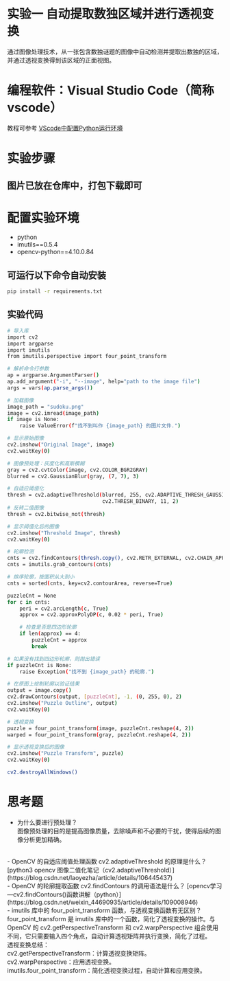 # 实验一 自动提取数独区域并进行透视变换
通过图像处理技术，从一张包含数独谜题的图像中自动检测并提取出数独的区域，并通过透视变换得到该区域的正面视图。
# 编程软件：Visual Studio Code（简称 vscode）
教程可参考 [VScode中配置Python运行环境](bilibili.com/video/BV1tF411M7hy)
# 实验步骤
## 图片已放在仓库中，打包下载即可
# 配置实验环境
- python
- imutils==0.5.4
- opencv-python==4.10.0.84
## 可运行以下命令自动安装
```bash
pip install -r requirements.txt
```
## 实验代码
```bash
# 导入库
import cv2
import argparse
import imutils
from imutils.perspective import four_point_transform

# 解析命令行参数
ap = argparse.ArgumentParser()
ap.add_argument("-i", "--image", help="path to the image file")
args = vars(ap.parse_args())

# 加载图像
image_path = "sudoku.png"
image = cv2.imread(image_path)
if image is None:
    raise ValueError(f"找不到叫作 {image_path} 的图片文件.")

# 显示原始图像
cv2.imshow("Original Image", image)
cv2.waitKey(0)

# 图像预处理：灰度化和高斯模糊
gray = cv2.cvtColor(image, cv2.COLOR_BGR2GRAY)
blurred = cv2.GaussianBlur(gray, (7, 7), 3)

# 自适应阈值化
thresh = cv2.adaptiveThreshold(blurred, 255, cv2.ADAPTIVE_THRESH_GAUSSIAN_C,
                               cv2.THRESH_BINARY, 11, 2)
# 反转二值图像
thresh = cv2.bitwise_not(thresh)

# 显示阈值化后的图像
cv2.imshow("Threshold Image", thresh)
cv2.waitKey(0)

# 轮廓检测
cnts = cv2.findContours(thresh.copy(), cv2.RETR_EXTERNAL, cv2.CHAIN_APPROX_SIMPLE)
cnts = imutils.grab_contours(cnts)

# 排序轮廓，按面积从大到小
cnts = sorted(cnts, key=cv2.contourArea, reverse=True)

puzzleCnt = None
for c in cnts:
    peri = cv2.arcLength(c, True)
    approx = cv2.approxPolyDP(c, 0.02 * peri, True)

    # 检查是否是四边形轮廓
    if len(approx) == 4:
        puzzleCnt = approx
        break

# 如果没有找到四边形轮廓，则抛出错误
if puzzleCnt is None:
    raise Exception("找不到 {image_path} 的轮廓.")

# 在原图上绘制轮廓以验证结果
output = image.copy()
cv2.drawContours(output, [puzzleCnt], -1, (0, 255, 0), 2)
cv2.imshow("Puzzle Outline", output)
cv2.waitKey(0)

# 透视变换
puzzle = four_point_transform(image, puzzleCnt.reshape(4, 2))
warped = four_point_transform(gray, puzzleCnt.reshape(4, 2))

# 显示透视变换后的图像
cv2.imshow("Puzzle Transform", puzzle)
cv2.waitKey(0)

cv2.destroyAllWindows()

```
# 思考题
- 为什么要进行预处理？
<br> 图像预处理的目的是提高图像质量，去除噪声和不必要的干扰，使得后续的图像分析更加精确。
<br>
- OpenCV 的自适应阈值处理函数 cv2.adaptiveThreshold 的原理是什么？
[python3 opencv 图像二值化笔记（cv2.adaptiveThreshold）](https://blog.csdn.net/laoyezha/article/details/106445437)
<br>
- OpenCV 的轮廓提取函数 cv2.findContours 的调用语法是什么？
[opencv学习—cv2.findContours()函数讲解（python）](https://blog.csdn.net/weixin_44690935/article/details/109008946)
<br>
- imutils 库中的 four_point_transform 函数，与透视变换函数有无区别？
<br> four_point_transform 是 imutils 库中的一个函数，简化了透视变换的操作。与 OpenCV 的 cv2.getPerspectiveTransform 和 cv2.warpPerspective 组合使用不同，它只需要输入四个角点，自动计算透视矩阵并执行变换，简化了过程。
<br> 透视变换总结：
<br> cv2.getPerspectiveTransform：计算透视变换矩阵。
<br> cv2.warpPerspective：应用透视变换。
<br> imutils.four_point_transform：简化透视变换过程，自动计算和应用变换。
